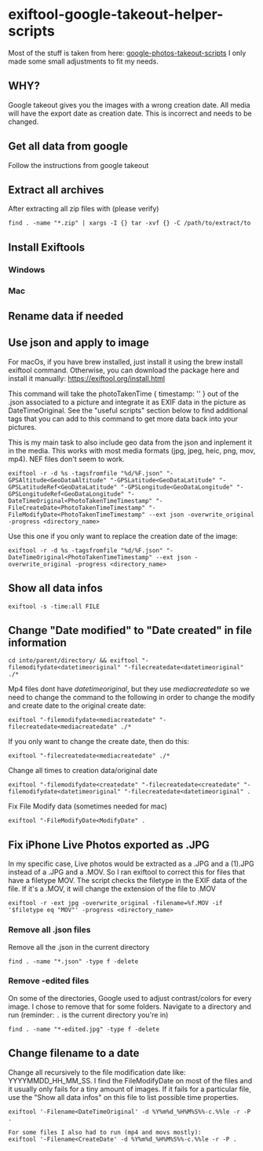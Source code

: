 # exiftool-google-takeout-helper-scripts

Most of the stuff is taken from here:
[google-photos-takeout-scripts](https://github.com/m1rkwood/google-photos-takeout-scripts/tree/main) I only made some small adjustments to fit my needs.

## WHY?
Google takeout gives you the images with a wrong creation date. All media will have the export date as creation date. This is incorrect and needs to be changed.

## Get all data from google
Follow the instructions from google takeout

## Extract all archives
After extracting all zip files with (please verify)
```
find . -name "*.zip" | xargs -I {} tar -xvf {} -C /path/to/extract/to
```

## Install Exiftools
### Windows
### Mac

## Rename data if needed

## Use json and apply to image
For macOs, if you have brew installed, just install it using the brew install exiftool command. Otherwise, you can download the package here and install it manually: https://exiftool.org/install.html

This command will take the photoTakenTime { timestamp: '' } out of the .json associated to a picture and integrate it as EXIF data in the picture as DateTimeOriginal. See the "useful scripts" section below to find additional tags that you can add to this command to get more data back into your pictures.

This is my main task to also include geo data from the json and inplement it in the media. This works with most media formats (jpg, jpeg, heic, png, mov, mp4). NEF files don't seem to work.

```
exiftool -r -d %s -tagsfromfile "%d/%F.json" "-GPSAltitude<GeoDataAltitude" "-GPSLatitude<GeoDataLatitude" "-GPSLatitudeRef<GeoDataLatitude" "-GPSLongitude<GeoDataLongitude" "-GPSLongitudeRef<GeoDataLongitude" "-DateTimeOriginal<PhotoTakenTimeTimestamp" "-FileCreateDate<PhotoTakenTimeTimestamp" "-FileModifyDate<PhotoTakenTimeTimestamp" --ext json -overwrite_original -progress <directory_name>
```

Use this one if you only want to replace the creation date of the image:

```
exiftool -r -d %s -tagsfromfile "%d/%F.json" "-DateTimeOriginal<PhotoTakenTimeTimestamp" --ext json -overwrite_original -progress <directory_name>
```

## Show all data infos
```
exiftool -s -time:all FILE
```


## Change "Date modified" to "Date created" in file information
```
cd into/parent/directory/ && exiftool "-filemodifydate<datetimeoriginal" "-filecreatedate<datetimeoriginal" ./*
```
Mp4 files dont have *datetimeoriginal*, but they use *mediacreatedate* so we need to change the command to the following in order to change the modify and create date to the original create date:
```
exiftool "-filemodifydate<mediacreatedate" "-filecreatedate<mediacreatedate" ./*
```
If you only want to change the create date, then do this:
```
exiftool "-filecreatedate<mediacreatedate" ./*
```

Change all times to creation data/original date
```
exiftool "-filemodifydate<createdate" "-filecreatedate<createdate" "-filemodifydate<datetimeoriginal" "-filecreatedate<datetimeoriginal" .
```

Fix File Modify data (sometimes needed for mac)
```
exiftool "-FileModifyDate<ModifyDate" .
```

## Fix iPhone Live Photos exported as .JPG
In my specific case, Live photos would be extracted as a .JPG and a (1).JPG instead of a .JPG and a .MOV. So I ran exiftool to correct this for files that have a filetype MOV. The script checks the filetype in the EXIF data of the file. If it's a .MOV, it will change the extension of the file to .MOV
```
exiftool -r -ext jpg -overwrite_original -filename=%f.MOV -if '$filetype eq "MOV"' -progress <directory_name>
```

### Remove all .json files
Remove all the .json in the current directory
```
find . -name "*.json" -type f -delete
```
### Remove -edited files
On some of the directories, Google used to adjust contrast/colors for every image. I chose to remove that for some folders.
Navigate to a directory and run (reminder: `.` is the current directory you're in)
```
find . -name "*-edited.jpg" -type f -delete
```

## Change filename to a date
Change all recursively to the file modification date like: YYYYMMDD_HH_MM_SS.
I find the FileModifyDate on most of the files and it usually only fails for a tiny amount of images.
If it fails for a particular file, use the "Show all data infos" on this file to list possible time properties.
```
exiftool '-Filename<DateTimeOriginal' -d %Y%m%d_%H%M%S%%-c.%%le -r -P .

For some files I also had to run (mp4 and movs mostly):
exiftool '-Filename<CreateDate' -d %Y%m%d_%H%M%S%%-c.%%le -r -P .
```

